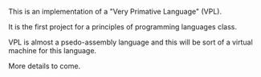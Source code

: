 This is an implementation of a "Very Primative Language" (VPL).

It is the first project for a principles of programming languages class.

VPL is almost a psedo-assembly language and this will be sort of a virtual machine for this language.

More details to come.

